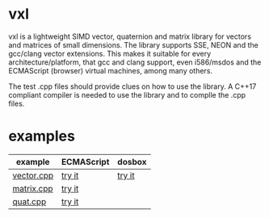 # vxl
vxl is a lightweight SIMD vector, quaternion and matrix library for vectors and matrices of small dimensions. The library supports SSE, NEON and the gcc/clang vector extensions. This makes it suitable for every architecture/platform, that gcc and clang support, even i586/msdos and the ECMAScript (browser) virtual machines, among many others.

The test .cpp files should provide clues on how to use the library. A C++17 compliant compiler is needed to use the library and to complle the .cpp files.
# examples
example | ECMAScript | dosbox
--- | --- | ---
[vector.cpp](https://github.com/user1095108/vxl/blob/master/vector.cpp) | [try it](http://htmlpreview.github.io/?https://github.com/user1095108/examples/blob/master/vector.html) | [try it](http://htmlpreview.github.io/?https://github.com/user1095108/examples/blob/master/vxl.html)
[matrix.cpp](https://github.com/user1095108/vxl/blob/master/matrix.cpp) | [try it](http://htmlpreview.github.io/?https://github.com/user1095108/examples/blob/master/matrix.html) |
[quat.cpp](https://github.com/user1095108/vxl/blob/master/quat.cpp) | [try it](http://htmlpreview.github.io/?https://github.com/user1095108/examples/blob/master/quat.html) |
